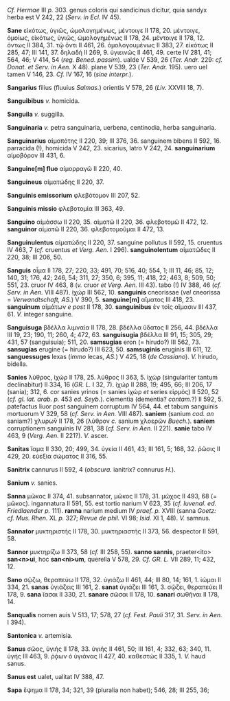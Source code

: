 *Cf. Hermae* III *p.* 303. genus coloris qui sandicinus dicitur, quia
sandyx herba est V 242, 22 (*Serv. in Ecl.* IV 45).

**Sane** εἰκότως, ὑγιῶς, ὡμολογημένως, μέντοιγε II 178, 20. μέντοιγε,
ὁμοίως, εἰκότως, ὑγιῶς, ὡμολογημένως II 178, 24. μέντοιγε II 178, 12.
ὀντως II 384, 31. τῷ ὄντι II 461, 26. ὁμολογουμένως II 383, 27. εἰκότως
II 285, 47; III 141, 37. δηλαδή II 269, 9. ὑγιεινῶς II 461, 49. certe IV
281, 41; 564, 46; V 414, 54 (*reg. Bened. passim*). ualde V 539, 26
(*Ter. Andr.* 229: *cf. Donat. et Serv. in Aen.* X 48). plane V 539, 23
(*Ter. Andr.* 195). uero uel tamen V 146, 23. *Cf.* IV 167, 16 (*sine
interpr.*).

**Sangarius** filius (fluuius *Salmas.*) orientis V 578, 26 (*Liv.*
XXVIII 18, 7).

**Sanguibibus** *v.* homicida.

**Sanguila** *v.* suggilla.

**Sanguinaria** *v.* petra sanguinaria, uerbena, centinodia, herba
sanguinaria.

**Sanguinarius** αἱμοπότης II 220, 39; III 376, 36. sanguinem bibens II
592, 16. parracida (!), homicida V 242, 23. sicarius, latro V 242, 24.
**sanguinarium** αἱμοβόρον III 431, 6.

**Sanguine[m] fluo** αἱμορραγῶ II 220, 40.

**Sanguineus** αἱματώδης II 220, 37.

**Sanguinis emissorium** φλεβότομον III 207, 52.

**Sanguinis missio** φλεβοτομία III 363, 49.

**Sanguino** αἱμάσσω II 220, 35. αἱματῶ II 220, 36. φλεβοτομῶ II 472,
12. **sanguinor** αἱματῶ II 220, 36. φλεβοτομοῦμαι II 472, 13.

**Sanguinulentus** αἱματώδης II 220, 37. sanguine pollutus II 592, 15.
cruentus IV 463, 7 (*cf.* cruentus *et Verg. Aen.* I 296).
**sanguinolentum** αἱματῶδες II 220, 38; III 206, 50.

**Sanguis** αἷμα II 178, 27; 220, 33; 491, 70; 516, 40; 554, 1; III 11,
46; 85, 12; 140, 31; 176, 42; 246, 54; 311, 27; 350, 6; 395, 11; 418,
22; 463, 8; 509, 50; 551, 23. cruor IV 463, 8 (*v.* cruor *et Verg.*
*Aen.* III 43). tabo (!) IV 388, 46 (*cf. Serv. in Aen.* VIII 487). ἰχώρ
III 562, 10. **sanguinis** cneorissae (*vel* cneorissa =
*Verwandtschaft, AS.*) V 390, 5. **sanguine[m]** αἵματος III 418, 23.
**sanguinum** αἱμάτων *e post* II 178, 30. **sanguinibus** ἐν τοῖς
αἵμασιν III 437, 61. *V.* integer sanguine.

**Sanguisuga** βδέλλα λιμναία II 178, 28. βδέλλα ὕδατος II 256, 44.
βδέλλα III 19, 23; 190, 11; 260, 4; 472, 63. **sanguisugia** βδέλλα III
91, 15; 305, 29; 431, 57 (sanguisuia); 511, 20. **samsugias** eron (=
hirudo?) III 562, 73. **sansugias** erugine (= hirudo?) III 623, 50.
**samsuginis** eruginis III 611, 12. **sanguessuges** lexas (*immo*
lecas, *AS.*) V 425, 18 (*de Cassiano*). *V.* hirudo, bidella.

**Sanies** λύθρος, ἰχώρ II 178, 25. λύθρος II 363, 5. ἰχώρ (singulariter
tantum declinabitur) II 334, 16 (*GR. L.* I 32, 7). ἰχώρ II 288, 19;
495, 66; III 206, 17 (sania); 312, 6. cor sanies yrinos (= sanies ἰχώρ
*et* series εἱρμός) II 520, 52 (*cf. gl. lat. arab. p.* 453 *ed.
Seyb.*). clementia (dementia? *contam.*?) II 592, 5. patefactus liuor
post sanguinem corruptum IV 564, 44. et tabum sanguinis mortuorum V 329,
58 (*cf. Serv. in Aen.* VIII 487). **saniem** (sanium *cod. an*
saniam?) χλυρω̄ν II 178, 26 (λύθρον *c.* sanium χλοερῶν *Buech.*).
**saniem** corruptionem sanguinis IV 281, 38 (*cf. Serv. in Aen.* II
221). **sanie** tabo IV 463, 9 (*Verg. Aen.* II 221?). *V.* ascer.

**Sanitas** ἴαμα II 330, 20; 499, 34. ὑγεία II 461, 43; III 161, 5; 168,
32. ῥῶσις II 429, 20. εὐεξία σώματος II 316, 55.

**Sanitrix** cannurus II 592, 4 (*obscura.* ianitrix? connurus *H.*).

**Sanium** *v.* sanies.

**Sanna** μῶκος II 374, 41. subsannator, μῶκος II 178, 31. μῶχος II 493,
68 (= μῶκος). ingannatura II 591, 55. est tortio narium V 623, 35 (*cf.
Iuvenal. ed. Friedlaender p.* 111). **ranna** narium medium IV *praef.
p.* XVIII (sanna *Goetz: cf. Mus. Rhen.* XL *p.* 327; *Revue de phil.*
VI 98; *Isid.* XI 1, 48). *V.* samnus.

**Sannator** μυκτηριστής II 178, 30. μυκτηριαστής II 373, 56. despector
II 591, 58.

**Sannor** μυκτηρίζω II 373, 58 (*cf.* III 258, 55). **sanno sannis**,
praeter\<ito\> **san\<n\>ui**, hoc **san\<ni\>um**, querella V 578, 29.
*Cf. GR. L.* VII 289, 11; 432, 12.

**Sano** σῷζω, θεραπεύω II 178, 32. ὑγιάζω II 461, 44; III 80, 14;
161, 1. ἰῶμαι II 334, 21. **sanas** ὑγιάζεις III 161, 2. **sanat**
ὑγιάζει III 161, 3. σῷζει, θεραπεύει II 178, 9. **sana** ἴασαι II 330,
21. **sanare** σῶσαι II 178, 10. **sanari** σωθῆναι II 178, 14.

**Sanqualis** nomen auis V 513, 17; 578, 27 (*cf. Fest. Pauli* 317,
31. *Serv. in Aen.* I 394).

**Santonica** *v.* artemisia.

**Sanus** σῶος, ὑγιής II 178, 33. ὑγιής II 461, 50; III 161, 4; 332, 63;
340, 11. ὑγής III 463, 9. ῥᾴων ὁ ὑγιάνας II 427, 40. καθεστώς II 335, 1.
*V.* haud sanus.

**Sanus est** ualet, ualitat IV 388, 47.

**Sapa** ἕψημα II 178, 34; 321, 39 (pluralia non habet); 546, 28; III
255, 36;
